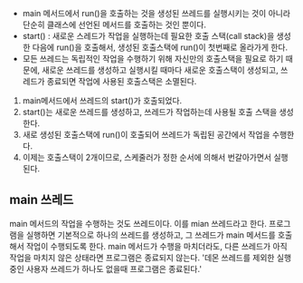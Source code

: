 - main 메서드에서 run()을 호출하는 것을 생성된 쓰레드를 실행시키는 것이 아니라 단순히 클래스에 선언된 메서드를 호출하는 것인 뿐이다.
- start() : 새로운 스레드가 작업을 실행하는데 필요한 호출 스택(call stack)을 생성한 다음에 run()을 호출해서, 생성된 호출스택에 run()이 첫번째로 올라가게 한다.
- 모든 쓰레드는 독립적인 작업을 수행하기 위해 자신만의 호출스택을 필요로 하기 때문에, 새로운 쓰레드를 생성하고 실행시킬 때마다 새로운 호출스택이 생성되고,
쓰레드가 종료되면 작업에 사용된 호출스택은 소멸된다.

1) main메서드에서 쓰레드의 start()가 호출되었다.
2) start()는 새로운 쓰레드를 생성하고, 쓰레드가 작업하는데 사용될 호출 스택을 생성한다.
3) 새로 생성된 호출스택에 run()이 호출되어 쓰레드가 독립된 공간에서 작업을 수행한다.
4) 이제는 호출스택이 2개이므로, 스케줄러가 정한 순서에 의해서 번갈아가면서 실행된다.

## main 쓰레드
main 메서드의 작업을 수행하는 것도 쓰레드이다. 이를 mian 쓰레드라고 한다.
프로그램을 실행하면 기본적으로 하나의 쓰레드를 생성하고, 그 쓰레드가 main 메서드를 호출해서 작업이 수행되도록 한다. 
main 메서드가 수행을 마치더라도, 다른 쓰레드가 아직 작업을 마치지 않은 상태라면 프로그램은 종료되지 않는다.
'데몬 쓰레드를 제외한 실행 중인 사용자 쓰레드가 하나도 없을때 프로그램은 종료된다.'

